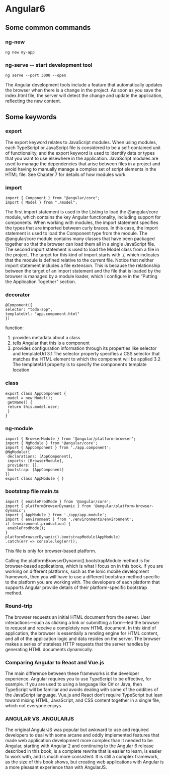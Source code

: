 # Angular6
## Some common commands
### ng-new

```
ng new my-app
```
### ng-serve -- start development tool

```
ng serve --port 3000 --open
```
The Angular development tools include a feature that automatically updates the browser when there is
a change in the project. As soon as you save the index.html file, the server will detect the change and update
the application, reflecting the new content.


## Some keywords
### export
The export keyword relates to JavaScript modules. When using modules, each TypeScript or JavaScript
file is considered to be a self-contained unit of functionality, and the export keyword is used to identify
data or types that you want to use elsewhere in the application. JavaScript modules are used to manage the
dependencies that arise between files in a project and avoid having to manually manage a complex set of
script elements in the HTML file. See Chapter 7 for details of how modules work.

### import
```
import { Component } from "@angular/core";
import { Model } from "./model";
```

The first import statement is used in the Listing to load the @angular/core module, which contains
the key Angular functionality, including support for components. When working with modules, the import
statement specifies the types that are imported between curly braces. In this case, the import statement is
used to load the Component type from the module. The @angular/core module contains many classes that
have been packaged together so that the browser can load them all in a single JavaScript file.
The second import statement is used to load the Model class from a file in the project. The target for this
kind of import starts with ./, which indicates that the module is defined relative to the current file.
Notice that neither import statement includes a file extension. This is because the relationship between
the target of an import statement and the file that is loaded by the browser is managed by a module loader,
which I configure in the “Putting the Application Together” section.

### decorator
```
@Component({
selector: "todo-app",
templateUrl: "app.component.html"
})
```

function: 
1. provides metadata about a class
2. tells Angular that this is a component
3. provides configuration information through its properties like selector and templateUrl
 3.1 The selector property specifies a CSS selector that matches the HTML element to which the component will be applied
 3.2 The templateUrl property is to specify the component’s template location


### class
```
export class AppComponent {
 model = new Model();
 getName() {
 return this.model.user;
 }
}
```

### ng-module
```
import { BrowserModule } from '@angular/platform-browser';
import { NgModule } from '@angular/core';
import { AppComponent } from './app.component';
@NgModule({
 declarations: [AppComponent],
 imports: [BrowserModule],
 providers: [],
 bootstrap: [AppComponent]
})
export class AppModule { }
```
### bootstrap file main.ts 
```
import { enableProdMode } from '@angular/core';
import { platformBrowserDynamic } from '@angular/platform-browser-dynamic';
import { AppModule } from './app/app.module';
import { environment } from './environments/environment';
if (environment.production) {
 enableProdMode();
}
platformBrowserDynamic().bootstrapModule(AppModule)
.catch(err => console.log(err));
```
This file is only for browser-based platform.

Calling the platformBrowserDynamic().bootstrapModule method is for browser-based applications,
which is what I focus on in this book. If you are working on different platforms, such as the Ionic mobile
development framework, then you will have to use a different bootstrap method specific to the platform you are
working with. The developers of each platform that supports Angular provide details of their platform-specific
bootstrap method.

### Round-trip

The browser requests an initial
HTML document from the server. User interactions—such as clicking a link or submitting a form—led the
browser to request and receive a completely new HTML document. In this kind of application, the browser
is essentially a rending engine for HTML content, and all of the application logic and data resides on the
server. The browser makes a series of stateless HTTP requests that the server handles by generating HTML
documents dynamically.

### Comparing Angular to React and Vue.js

The main difference between these frameworks is the developer experience. Angular requires you
to use TypeScript to be effective, for example. If you are used to using a language like C# or Java, then
TypeScript will be familiar and avoids dealing with some of the oddities of the JavaScript language. Vue.js
and React don’t require TypeScript but lean toward mixing HTML, JavaScript, and CSS content together in a
single file, which not everyone enjoys.

### ANGULAR VS. ANGULARJS

The original AngularJS was popular but awkward to use and required developers to deal with some
arcane and oddly implemented features that made web application development more complex than it
needed to be. Angular, starting with Angular 2 and continuing to the Angular 6 release described in this
book, is a complete rewrite that is easier to learn, is easier to work with, and is much more consistent. It
is still a complex framework, as the size of this book shows, but creating web applications with Angular
is a more pleasant experience than with AngularJS.
